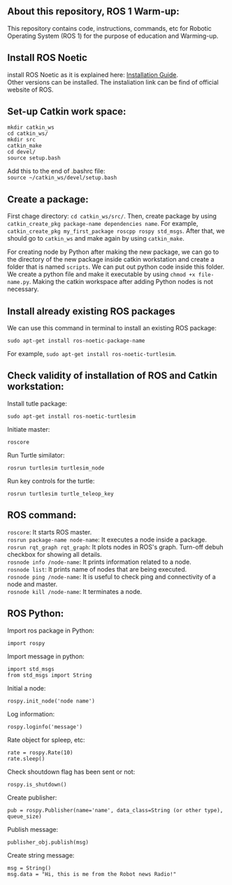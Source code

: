 ## About this repository, ROS 1 Warm-up:
This repository contains code, instructions, commands, etc for Robotic Operating System (ROS 1) for the purpose of education and Warming-up.


## Install ROS Noetic
install ROS Noetic as it is explained here: [Installation Guide](http://wiki.ros.org/noetic/Installation/Ubuntu).<br />
Other versions can be installed. The instaliation link can be find of official website of ROS.

## Set-up Catkin work space:
```
mkdir catkin_ws
cd catkin_ws/
mkdir src
catkin_make
cd devel/
source setup.bash
```

Add this to the end of .bashrc file:<br />
`source ~/catkin_ws/devel/setup.bash`<br />

## Create a package:<br />
First chage directory: `cd catkin_ws/src/`. Then, create package by using `catkin_create_pkg package-name dependencies name`. For example, `catkin_create_pkg my_first_package roscpp rospy std_msgs`. After that, we should go to `catkin_ws` and make again by using `catkin_make`.<br />

For creating node by Python after making the new package, we can go to the directory of the new package inside catkin workstation and create a folder that is named `scripts`. We can put out python code inside this folder. We create a python file and make it executable by using `chmod +x file-name.py`. Making the catkin workspace after adding Python nodes is not necessary.


## Install already existing ROS packages
We can use this command in terminal to install an existing ROS package:
```
sudo apt-get install ros-noetic-package-name
```

For example, `sudo apt-get install ros-noetic-turtlesim`.

## Check validity of installation of ROS and Catkin workstation:
Install tutle package:
```
sudo apt-get install ros-noetic-turtlesim
```
Initiate master:
```
roscore
```
Run Turtle similator:
```
rosrun turtlesim turtlesim_node
```
Run key controls for the turtle:
```
rosrun turtlesim turtle_teleop_key
```


## ROS command:
`roscore`: It starts ROS master.<br />
`rosrun package-name node-name`: It executes a node inside a package.<br />
`rosrun rqt_graph rqt_graph`: It plots nodes in ROS's graph. Turn-off debuh checkbox for showing all details.<br />
`rosnode info /node-name`: It prints information related to a node.<br />
`rosnode list`: It prints name of nodes that are being executed.<br />
`rosnode ping /node-name`: It is useful to check ping and connectivity of a node and master.<br />
`rosnode kill /node-name`: It terminates a node.<br />



## ROS Python:
Import ros package in Python:
```
import rospy
```

Import message in python:
```
import std_msgs
from std_msgs import String
```

Initial a node:
```
rospy.init_node('node name')
```

Log information:
```
rospy.loginfo('message')
```

Rate object for spleep, etc:
```
rate = rospy.Rate(10)
rate.sleep()
```

Check shoutdown flag has been sent or not:
```
rospy.is_shutdown()
```

Create publisher:
```
pub = rospy.Publisher(name='name', data_class=String (or other type), queue_size)
```

Publish message:
```
publisher_obj.publish(msg)
```

Create string message:
```
msg = String()
msg.data = "Hi, this is me from the Robot news Radio!"
```

